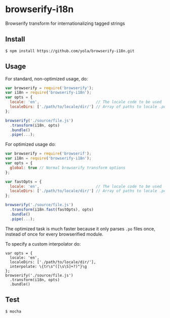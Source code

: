 # browserify-i18n
Browserify transform for internationalizing tagged strings


## Install

```
$ npm install https://github.com/yola/browserify-i18n.git
```

## Usage

For standard, non-optimized usage, do:

```javascript
var browserify = require('browserify');
var i18n = require('browserify-i18n');
var opts = {
  locale: 'en',                         // The locale code to be used
  localeDirs: ['./path/to/locale/dir/'] // Array of paths to locale .po files
};

browserify('./source/file.js')
  .transform(i18n, opts)
  .bundle()
  .pipe(...);
```

For optimized usage do:

```javascript
var browserify = require('browserif');
var i18n = require('browserify-i18n');
var opts = {
  global: true // Normal browserify transform options
};

var fastOpts = {
  locale: 'en',                         // The locale code to be used
  localeDirs: ['./path/to/locale/dir/'] // Array of paths to locale .po files
};

browserify('./source/file.js')
  .transform(i18n.fast(fastOpts), opts)
  .bundle()
  .pipe(...);
```

The optimized task is much faster because it only parses `.po` files once,
instead of once for every browserified module.

To specify a custom interpolator do:

```
var opts = {
  locale: 'en',
  localeDirs: ['./path/to/locale/dir/'],
  interpolate: \{tr\s"([\s\S]+?)"}\g
};
browserify('./source/file.js')
  .transform(i18n, opts)
  .bundle()
```

## Test

```sh
$ mocha
```

